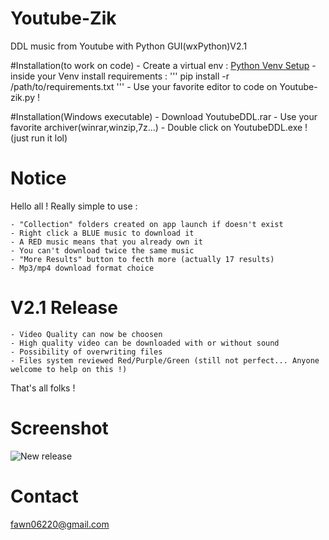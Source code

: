 # Youtube-Zik
DDL music from Youtube with Python GUI(wxPython)V2.1

#Installation(to work on code)
	- Create a virtual env : [Python Venv Setup](https://mothergeo-py.readthedocs.io/en/latest/development/how-to/venv-win.html)
	- inside your Venv install requirements : 
	''' 
	pip install -r /path/to/requirements.txt
	'''
	- Use your favorite editor to code on Youtube-zik.py !
	
#Installation(Windows executable)
	- Download YoutubeDDL.rar
	- Use your favorite archiver(winrar,winzip,7z...)
	- Double click on YoutubeDDL.exe ! (just run it lol)

# Notice
Hello all !
Really simple to use :

	- "Collection" folders created on app launch if doesn't exist
	- Right click a BLUE music to download it
	- A RED music means that you already own it
	- You can't download twice the same music
	- "More Results" button to fecth more (actually 17 results)
	- Mp3/mp4 download format choice
	
# V2.1 Release
	- Video Quality can now be choosen
	- High quality video can be downloaded with or without sound
	- Possibility of overwriting files
	- Files system reviewed Red/Purple/Green (still not perfect... Anyone welcome to help on this !)
	
That's all folks !

# Screenshot
![New release](http://ninjaaior.free.fr/YTzik.png "Youtube-Zik DDL V2.1")

# Contact
fawn06220@gmail.com
